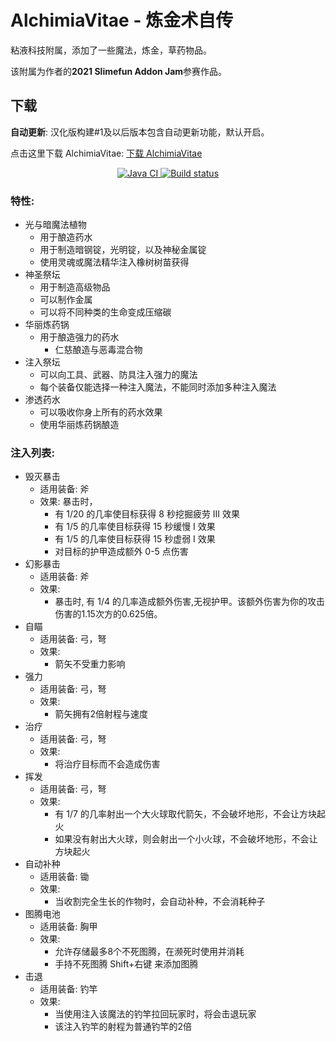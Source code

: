 # AlchimiaVitae - 炼金术自传

粘液科技附属，添加了一些魔法，炼金，草药物品。

该附属为作者的**2021 Slimefun Addon Jam**参赛作品。

## 下载

**自动更新**: 汉化版构建#1及以后版本包含自动更新功能，默认开启。

点击这里下载 AlchimiaVitae: [下载 AlchimiaVitae](https://builds.guizhanss.net/ybw0014/AlchimiaVitae/master)

<p align="center">
  <a href="https://github.com/ybw0014/AlchimiaVitae/actions/workflows/maven.yml">
    <img src="https://github.com/ybw0014/AlchimiaVitae/actions/workflows/maven.yml/badge.svg" alt="Java CI"/>
  </a>
  <a href="https://builds.guizhanss.net/ybw0014/AlchimiaVitae/master">
    <img src="https://builds.guizhanss.net/f/ybw0014/AlchimiaVitae/master/badge.svg" alt="Build status"/>
  </a>
</p>

### 特性:

- 光与暗魔法植物
  - 用于酿造药水
  - 用于制造暗钢锭，光明锭，以及神秘金属锭
  - 使用灵魂或魔法精华注入橡树树苗获得
- 神圣祭坛
  - 用于制造高级物品
  - 可以制作金属
  - 可以将不同种类的生命变成压缩碳
- 华丽炼药锅
  - 用于酿造强力的药水
    - 仁慈酿造与恶毒混合物
- 注入祭坛
  - 可以向工具、武器、防具注入强力的魔法
  - 每个装备仅能选择一种注入魔法，不能同时添加多种注入魔法
- 渗透药水
  - 可以吸收你身上所有的药水效果
  - 使用华丽炼药锅酿造


### 注入列表:
- 毁灭暴击
  - 适用装备: 斧
  - 效果: 暴击时，
    - 有 1/20 的几率使目标获得 8 秒挖掘疲劳 III 效果
    - 有 1/5 的几率使目标获得 15 秒缓慢 I 效果
    - 有 1/5 的几率使目标获得 15 秒虚弱 I 效果
    - 对目标的护甲造成额外 0-5 点伤害
- 幻影暴击
  - 适用装备: 斧
  - 效果:
    - 暴击时, 有 1/4 的几率造成额外伤害,无视护甲。该额外伤害为你的攻击伤害的1.15次方的0.625倍。
- 自瞄
  - 适用装备: 弓，弩
  - 效果:
    - 箭矢不受重力影响
- 强力
  - 适用装备: 弓，弩
  - 效果:
    - 箭矢拥有2倍射程与速度
- 治疗
  - 适用装备: 弓，弩
  - 效果:
    - 将治疗目标而不会造成伤害
- 挥发
  - 适用装备: 弓，弩
  - 效果:
    - 有 1/7 的几率射出一个大火球取代箭矢，不会破坏地形，不会让方块起火
    - 如果没有射出大火球，则会射出一个小火球，不会破坏地形，不会让方块起火
- 自动补种
  - 适用装备: 锄
  - 效果:
    - 当收割完全生长的作物时，会自动补种，不会消耗种子
- 图腾电池
  - 适用装备: 胸甲
  - 效果:
    - 允许存储最多8个不死图腾，在濒死时使用并消耗
    - 手持不死图腾 Shift+右键 来添加图腾
- 击退
  - 适用装备: 钓竿
  - 效果:
    - 当使用注入该魔法的钓竿拉回玩家时，将会击退玩家
    - 该注入钓竿的射程为普通钓竿的2倍
